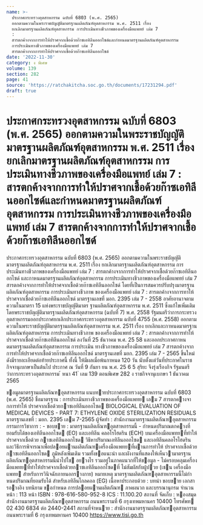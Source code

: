 ```yaml
---
name: >-
  ประกาศกระทรวงอุตสาหกรรม ฉบับที่ 6803 (พ.ศ. 2565)
  ออกตามความในพระราชบัญญัติมาตรฐานผลิตภัณฑ์อุตสาหกรรม พ.ศ. 2511 เรื่อง
  ยกเลิกมาตรฐานผลิตภัณฑ์อุตสาหกรรม การประเมินทางชีวภาพของเครื่องมือแพทย์ เล่ม 7
  :
  สารตกค้างจากการทำให้ปราศจากเชื้อด้วยก๊าซเอทิลีนออกไซด์และกำหนดมาตรฐานผลิตภัณฑ์อุตสาหกรรม
  การประเมินทางชีวภาพของเครื่องมือแพทย์ เล่ม 7
  สารตกค้างจากการทำให้ปราศจากเชื้อด้วยก๊าซเอทิลีนออกไซด์
date: '2022-11-30'
category: ง พิเศษ
volume: 139
section: 282
page: 41
source: 'https://ratchakitcha.soc.go.th/documents/17231294.pdf'
draft: true
---
```


# ประกาศกระทรวงอุตสาหกรรม ฉบับที่ 6803 (พ.ศ. 2565) ออกตามความในพระราชบัญญัติมาตรฐานผลิตภัณฑ์อุตสาหกรรม พ.ศ. 2511 เรื่อง ยกเลิกมาตรฐานผลิตภัณฑ์อุตสาหกรรม การประเมินทางชีวภาพของเครื่องมือแพทย์ เล่ม 7 : สารตกค้างจากการทำให้ปราศจากเชื้อด้วยก๊าซเอทิลีนออกไซด์และกำหนดมาตรฐานผลิตภัณฑ์อุตสาหกรรม การประเมินทางชีวภาพของเครื่องมือแพทย์ เล่ม 7 สารตกค้างจากการทำให้ปราศจากเชื้อด้วยก๊าซเอทิลีนออกไซด์

ประกาศกระทรวงอุตสาหกรรม ฉบับที่ 6803 (พ.ศ. 2565) ออกตามความในพระราชบัญญัติมาตรฐานผลิตภัณฑ์อุตสาหกรรม พ.ศ. 2511 เรื่อง ยกเลิกมาตรฐานผลิตภัณฑ์อุตสาหกรรม การประเมินทางชีวภาพของเครื่องมือแพทย์ เล่ม 7 : สารตกค้างจากการทำให้ปราศจากเชื้อด้วยก๊าซเอทิลีนออกไซด์ และกาหนดมาตรฐานผลิตภัณฑ์อุตสาหกรรม การประเมินทางชีวภาพของเครื่องมือแพทย์ เล่ม 7 สารตกค้างจากการทำให้ปราศจากเชื้อด้วยก๊าซเอทิลีนออกไซด์ โดยที่เป็นการสมควรปรับปรุงมาตรฐานผลิตภัณฑ์อุตสาหกรรม การประเมินทางชีวภาพ ของเครื่องมือแพทย์ เล่ม 7 : สารตกค้างจากการทาให้ปราศจากเชื้อด้วยก๊าซเอทิลีนออกไซด์ มาตรฐานเลขที่ มอก. 2395 เล่ม 7 - 2558 อาศัยอานาจตามความในมาตรา 15 แห่งพระราชบัญญัติมาตร ฐานผลิตภัณฑ์อุตสาหกรรม พ.ศ. 2511 ซึ่งแก้ไขเพิ่มเติมโดยพระราชบัญญัติมาตรฐานผลิตภัณฑ์อุตสาหกรรม (ฉบับที่ 7) พ.ศ. 2558 รัฐมนตรีว่าการกระทรวงอุตสาหกรรมออกประกาศยกเลิกประกาศกระทรวงอุตสาหกรรม ฉบับที่ 4755 (พ.ศ. 2558) ออกตามความในพระราชบัญญัติมาตรฐานผลิตภัณฑ์อุตสาหกรรม พ.ศ. 2511 เรื่อง ยกเลิกและกาหนดมาตรฐานผลิตภัณฑ์อุตสาหกรรม การประเมินทางชีวภาพ ของเครื่องมือแพทย์ เล่ม 7 : สารตกค้างจากการทำให้ปราศจากเชื้อด้วยก๊าซเอทิลีนออกไซด์ ลงวันที่ 25 ธันวาคม พ.ศ. 25 58 และออกประกาศกาหนดมาตรฐานผลิตภัณฑ์อุตสาหกรรม การประเมิน ทางชีวภาพของเครื่องมือแพทย์ เล่ม 7 สารตกค้างจากการทำให้ปราศจากเชื้อด้วยก๊าซเอทิลีนออกไซด์ มาตรฐานเลขที่ มอก. 2395 เล่ม 7 - 2565 ขึ้นใหม่ ดังมีรายละเอียดต่อท้ายประกาศนี้ ทั้งนี้ ให้มีผลเมื่อพ้นกาหนด 120 วัน นับตั้งแต่วันที่ประกาศในราชกิจจานุเบกษาเป็นต้นไป ประกาศ ณ วันที่ 9 กันยา ยน พ.ศ. 25 6 5 สุริยะ จึงรุ่งเรืองกิจ รัฐมนตรีว่าการกระทรวงอุตสาหกรรม ้ หนา 41 ่ เลม 139 ตอนพิเศษ 282 ง ราชกิจจานุเบกษา 1 ธันวาคม 2565

ขอมูลมาตรฐานผลิตภัณฑอุตสาหกรรม แนบทายประกาศกระทรวงอุตสาหกรรม ฉบับที่ 6803 (พ.ศ. 2565) ชื่อมาตรฐาน : การประเมินทางชีวภาพของเครื่องมือแพทย เลม 7 สารตกคางจากการทําให้ ปราศจากเชื้อด้วยกาซเอทิลีนออกไซด BIOLOGICAL EVALUATION OF MEDICAL DEVICES - PART 7: ETHYLENE OXIDE STERILIZATION RESIDUALS มาตรฐานเลขที่ : มอก. 2395 เลม 7-2565 ผู้จัดทํา : สํานักงานมาตรฐานผลิตภัณฑอุตสาหกรรม กรรมการวิชาการ : - ขอบขาย : มาตรฐานผลิตภัณฑอุตสาหกรรมนี้ - กําหนดปริมาณตกคางที่ยอมรับได้ของเอทิลีนออกไซด (EO) และเอทิลีน คลอโรไฮดริน (ECH) บนเครื่องมือแพทยที่ทําให้ปราศจากเชื้อด้วย กาซเอทิลีนออกไซด วิธีหาปริมาณเอทิลีนออกไซด และเอทิลีนคลอโรไฮดริน และวิธีการพิจารณาเพื่อปลอยผานผลิตภัณฑเครื่องมือแพทยที่ผานการทําให้ ปราศจากเชื้อด้วยกาซเอทิลีนออกไซด ภูมิหลังเพิ่มเติม รวมทั้งขอแนะนํา และผังงานที่แสดงให้เห็นวามาตรฐานผลิตภัณฑอุตสาหกรรมนี้นําไปใช อยางไร รวมอยู่ในภาคผนวกที่ให้ขอมูล - ไม่ครอบคลุมเครื่องมือแพทยที่ทําให้ปราศจากเชื้อด้วยกาซเอทิลีนออกไซดที่ ไม่สัมผัสกับผู้ปวย (เชน เครื่องมือแพทย สําหรับการวินิจฉัยภายนอกรางกาย) หมายเหตุ มาตรฐานผลิตภัณฑอุตสาหกรรมนี้ไม่กําหนดปริมาณที่ยอมรับได้ สําหรับเอทิลีนไกลคอล (EG) เนื้อหาประกอบด้วย : บทนํา ขอบขาย เอกสารอางอิง บทนิยาม ขอกําหนด การปลอยผานผลิตภัณฑ ภาคผนวก และบรรณานุกรม จํานวนหน้า : 113 หน้า ISBN : 978-616-580-952-8 ICS : 11.100.20 สถานที่ จัดเก็บ : หองสมุดสํานักงานมาตรฐานผลิตภัณฑอุตสาหกรรม ถนนพระรามที่ 6 กรุงเทพมหานคร 10400 โทรศัพท 02 430 6834 ต่อ 2440-2441 สถานที่จําหนาย : สํานักงานมาตรฐานผลิตภัณฑอุตสาหกรรม ถนนพระรามที่ 6 กรุงเทพมหานคร 10400 https://www.tisi.go.th
